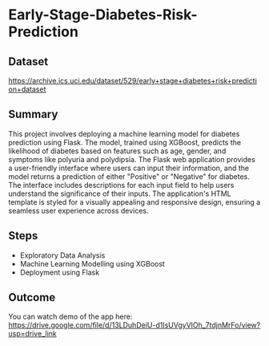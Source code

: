 # Early-Stage-Diabetes-Risk-Prediction

## Dataset
https://archive.ics.uci.edu/dataset/529/early+stage+diabetes+risk+prediction+dataset

## Summary
This project involves deploying a machine learning model for diabetes prediction using Flask. The model, trained using XGBoost, predicts the likelihood of diabetes based on features such as age, gender, and symptoms like polyuria and polydipsia. The Flask web application provides a user-friendly interface where users can input their information, and the model returns a prediction of either "Positive" or "Negative" for diabetes. The interface includes descriptions for each input field to help users understand the significance of their inputs. The application's HTML template is styled for a visually appealing and responsive design, ensuring a seamless user experience across devices.

## Steps
* Exploratory Data Analysis
* Machine Learning Modelling using XGBoost
* Deployment using Flask

## Outcome
You can watch demo of the app here: https://drive.google.com/file/d/13LDuhDeiU-d1IsUVgyVlOh_7tdjnMrFo/view?usp=drive_link
